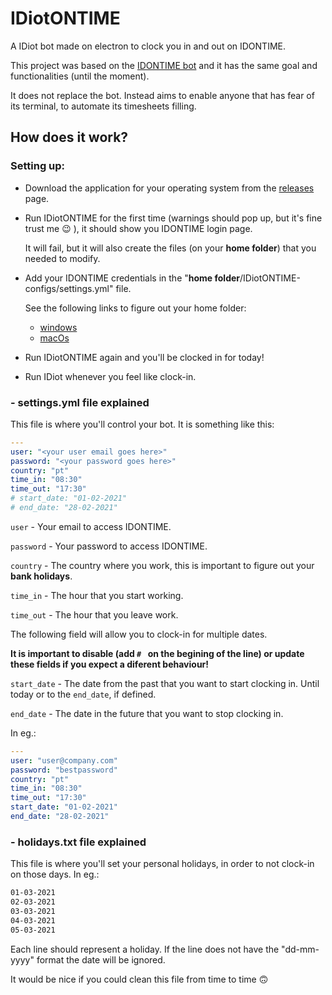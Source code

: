 # IDiotONTIME

A IDiot bot made on electron to clock you in and out on IDONTIME.

This project was based on the [IDONTIME bot](https://github.com/HelgeG/idontime-bot) and it has the same goal and functionalities (until the moment).

It does not replace the bot. Instead aims to enable anyone that has fear of its terminal, to automate its timesheets filling.

## How does it work?

### Setting up:
- Download the application for your operating system from the [releases](https://github.com/fofinho666/idiotontime/releases) page.

- Run IDiotONTIME for the first time (warnings should pop up, but it's fine trust me 😉 ), it should show you IDONTIME login page.

  It will fail, but it will also create the files (on your **home folder**) that you needed to modify. 
  
- Add your IDONTIME credentials in the "**home folder**/IDiotONTIME-configs/settings.yml" file.

  See the following links to figure out your home folder: 
  - [windows](https://www.computerhope.com/issues/ch000109.htm#where)
  - [macOs](https://www.cnet.com/how-to/how-to-find-your-macs-home-folder-and-add-it-to-finder/)


- Run IDiotONTIME again and you'll be clocked in for today!

- Run IDiot whenever you feel like clock-in.

### - settings.yml file explained
This file is where you'll control your bot. It is something like this:
```yaml
---
user: "<your user email goes here>"
password: "<your password goes here>"
country: "pt"
time_in: "08:30"
time_out: "17:30"
# start_date: "01-02-2021"
# end_date: "28-02-2021"
```
`user` - Your email to access IDONTIME.

`password` - Your password to access IDONTIME.

`country` - The country where you work, this is important to figure out your **bank holidays**.

`time_in` - The hour that you start working.

`time_out` - The hour that you leave work.

The following field will allow you to clock-in for multiple dates.

**It is important to disable (add `# ` on the begining of the line) or update these fields if you expect a diferent behaviour!**

`start_date` - The date from the past that you want to start clocking in. Until today or to the `end_date`, if defined.

`end_date` - The date in the future that you want to stop clocking in.

In eg.:
```yaml
---
user: "user@company.com"
password: "bestpassword"
country: "pt"
time_in: "08:30"
time_out: "17:30"
start_date: "01-02-2021"
end_date: "28-02-2021"
```

### - holidays.txt file explained
This file is where you'll set your personal holidays, in order to not clock-in on those days. In eg.:
```txt
01-03-2021
02-03-2021
03-03-2021
04-03-2021
05-03-2021
```
Each line should represent a holiday. If the line does not have the "dd-mm-yyyy" format the date will be ignored.

It would be nice if you could clean this file from time to time 🙃
